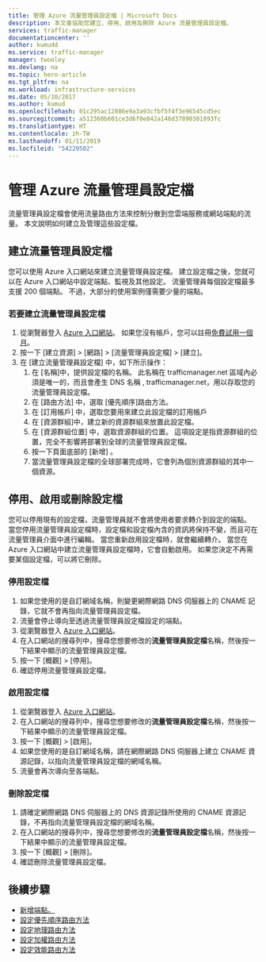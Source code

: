 ```yaml
---
title: 管理 Azure 流量管理員設定檔 | Microsoft Docs
description: 本文會協助您建立、停用、啟用及刪除 Azure 流量管理員設定檔。
services: traffic-manager
documentationcenter: ''
author: kumudd
ms.service: traffic-manager
manager: twooley
ms.devlang: na
ms.topic: hero-article
ms.tgt_pltfrm: na
ms.workload: infrastructure-services
ms.date: 05/10/2017
ms.author: kumud
ms.openlocfilehash: 01c295ac12886e9a3a93cfbf5f4f3e96545cd5ec
ms.sourcegitcommit: a512360b601ce3d6f0e842a146d37890381893fc
ms.translationtype: HT
ms.contentlocale: zh-TW
ms.lasthandoff: 01/11/2019
ms.locfileid: "54229502"
---
```

# <a name="manage-an-azure-traffic-manager-profile"></a>管理 Azure 流量管理員設定檔

流量管理員設定檔會使用流量路由方法來控制分散到您雲端服務或網站端點的流量。 本文說明如何建立及管理這些設定檔。

## <a name="create-a-traffic-manager-profile"></a>建立流量管理員設定檔

您可以使用 Azure 入口網站來建立流量管理員設定檔。 建立設定檔之後，您就可以在 Azure 入口網站中設定端點、監視及其他設定。 流量管理員每個設定檔最多支援 200 個端點。 不過，大部分的使用案例僅需要少量的端點。

### <a name="to-create-a-traffic-manager-profile"></a>若要建立流量管理員設定檔

1. 從瀏覽器登入 [Azure 入口網站](http://portal.azure.com)。 如果您沒有帳戶，您可以註冊[免費試用一個月](https://azure.microsoft.com/free/)。 
2. 按一下 [建立資源] > [網路] > [流量管理員設定檔] > [建立]。
4. 在 [建立流量管理員設定檔] 中，如下所示操作：
    1. 在 [名稱]中，提供設定檔的名稱。 此名稱在 trafficmanager.net 區域內必須是唯一的，而且會產生 DNS 名稱 <name>, trafficmanager.net，用以存取您的流量管理員設定檔。
    2. 在 [路由方法] 中，選取 [優先順序]路由方法。
    3. 在 [訂用帳戶] 中，選取您要用來建立此設定檔的訂用帳戶
    4. 在 [資源群組]中，建立新的資源群組來放置此設定檔。
    5. 在 [資源群組位置] 中，選取資源群組的位置。 這項設定是指資源群組的位置，完全不影響將部署到全球的流量管理員設定檔。
    6. 按一下頁面底部的 [新增] 。
    7. 當流量管理員設定檔的全球部署完成時，它會列為個別資源群組的其中一個資源。

## <a name="disable-enable-or-delete-a-profile"></a>停用、啟用或刪除設定檔

您可以停用現有的設定檔，流量管理員就不會將使用者要求轉介到設定的端點。 當您停用流量管理員設定檔時，設定檔和設定檔內含的資訊將保持不變，而且可在流量管理員介面中進行編輯。  當您重新啟用設定檔時，就會繼續轉介。 當您在 Azure 入口網站中建立流量管理員設定檔時，它會自動啟用。 如果您決定不再需要某個設定檔，可以將它刪除。

### <a name="to-disable-a-profile"></a>停用設定檔

1. 如果您使用的是自訂網域名稱，則變更網際網路 DNS 伺服器上的 CNAME 記錄，它就不會再指向流量管理員設定檔。
2. 流量會停止導向至透過流量管理員設定檔設定的端點。
3. 從瀏覽器登入 [Azure 入口網站](http://portal.azure.com)。
2. 在入口網站的搜尋列中，搜尋您想要修改的**流量管理員設定檔**名稱，然後按一下結果中顯示的流量管理員設定檔。
3. 按一下 [概觀] > [停用]。
4. 確認停用流量管理員設定檔。

### <a name="to-enable-a-profile"></a>啟用設定檔

1. 從瀏覽器登入 [Azure 入口網站](http://portal.azure.com)。
2. 在入口網站的搜尋列中，搜尋您想要修改的**流量管理員設定檔**名稱，然後按一下結果中顯示的流量管理員設定檔。
3. 按一下 [概觀] > [啟用]。
1. 如果您使用的是自訂網域名稱，請在網際網路 DNS 伺服器上建立 CNAME 資源記錄，以指向流量管理員設定檔的網域名稱。
2. 流量會再次導向至各端點。

### <a name="to-delete-a-profile"></a>刪除設定檔

1. 請確定網際網路 DNS 伺服器上的 DNS 資源記錄所使用的 CNAME 資源記錄，不再指向流量管理員設定檔的網域名稱。
2. 在入口網站的搜尋列中，搜尋您想要修改的**流量管理員設定檔**名稱，然後按一下結果中顯示的流量管理員設定檔。
3. 按一下 [概觀] > [刪除]。
4. 確認刪除流量管理員設定檔。

## <a name="next-steps"></a>後續步驟

* [新增端點。](traffic-manager-endpoints.md)
* [設定優先順序路由方法](traffic-manager-configure-priority-routing-method.md)
* [設定地理路由方法](traffic-manager-configure-geographic-routing-method.md) 
* [設定加權路由方法](traffic-manager-configure-weighted-routing-method.md)
* [設定效能路由方法](traffic-manager-configure-performance-routing-method.md)
